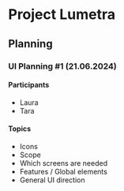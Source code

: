 # Project Lumetra
## Planning
### UI Planning #1 (21.06.2024)

#### Participants
- Laura
- Tara

#### Topics
- Icons
- Scope
- Which screens are needed
- Features / Global elements
- General UI direction
